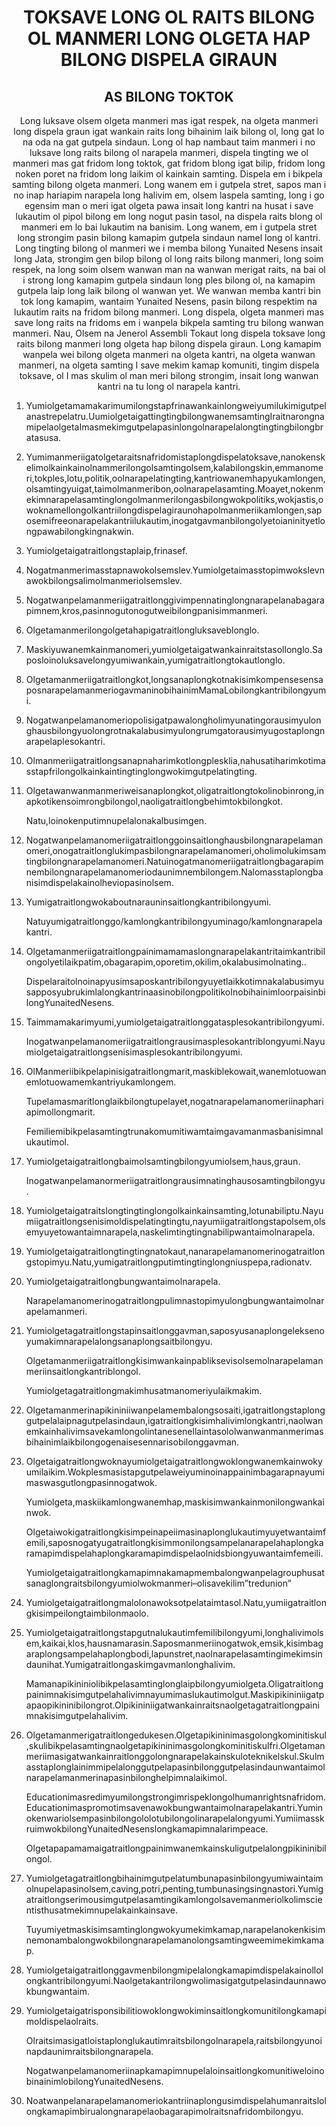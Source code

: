 <h1 align='center'>TOKSAVE LONG OL RAITS BILONG OL MANMERI LONG OLGETA HAP BILONG DISPELA GIRAUN</h1>
<h2 align='center'>AS BILONG TOKTOK</h2>
<p align='center'>Long luksave olsem olgeta manmeri mas igat respek, na olgeta manmeri long dispela graun igat wankain raits long bihainim laik bilong ol, long gat lo na oda na gat gutpela sindaun.
Long ol hap nambaut taim manmeri i no luksave long raits bilong ol narapela manmeri, dispela tingting we ol manmeri mas gat fridom long toktok, gat fridom blong igat bilip, fridom long noken poret na fridom long laikim ol kainkain samting. Dispela em i bikpela samting bilong olgeta manmeri.
Long wanem em i gutpela stret, sapos man i no inap hariapim narapela long halivim em, olsem laspela samting, long i go egensim man o meri igat olgeta pawa insait long kantri na husat i save lukautim ol pipol bilong em long nogut pasin tasol, na dispela raits blong ol manmeri em lo bai lukautim na banisim.
Long wanem, em i gutpela stret long strongim pasin bilong kamapim gutpela sindaun namel long ol kantri.
Long tingting bilong ol manmeri we i memba bilong Yunaited Nesens insait long Jata, strongim gen bilop bilong ol long raits bilong manmeri, long soim respek, na long soim olsem wanwan man na wanwan merigat raits, na bai ol i strong long kamapim gutpela sindaun long ples bilong ol, na kamapim gutpela laip long laik bilong ol wanwan yet.
We wanwan memba kantri bin tok long kamapim, wantaim Yunaited Nesens, pasin bilong respektim na lukautim raits na fridom bilong manmeri.
Long dispela, olgeta manmeri mas save long raits na fridoms em i wanpela bikpela samting tru bilong wanwan manmeri.
Nau, Olsem na
Jenerol Assembli
Tokaut long dispela toksave long raits bilong manmeri long olgeta hap bilong dispela giraun. Long kamapim wanpela wei bilong olgeta manmeri na olgeta kantri, na olgeta wanwan manmeri, na olgeta samting I save mekim kamap komuniti, tingim dispela toksave, ol I mas skulim ol man meri bilong strongim, insait long wanwan kantri na tu long ol narapela kantri.</p>
<ol>
  <li>
    <p>Yumiolgetamamakarimumilongstapfrinawankainlongweiyumilukimigutpelanastrepelatru.UumiolgetaigattingtingbilongwanemsamtingIraitnarongnamipelaolgetaImasmekimgutpelapasinlongolnarapelalongtingtingbilongbratasusa.</p>
  </li>
  <li>
    <p>Yumimanmeriigatolgetaraitsnafridomistaplongdispelatoksave,nanokenskelimolkainkainolnammerilongolsamtingolsem,kalabilongskin,emmanomeri,tokples,lotu,politik,oolnarapelatingting,kantriowanemhapyukamlongen,olsamtingyuigat,taimolmanmeribon,oolnarapelasamting.Moayet,nokenmekimnarapelasamtinglongolmanmerilongasbilongwokpolitiks,wokjastis,owoknamellongolkantriilongdispelagiraunohapolmanmeriikamlongen,saposemifreeonarapelakantriilukautim,inogatgavmanbilongolyetoianinityetlongpawabilongkingnakwin.</p>
  </li>
  <li>
    <p>Yumiolgetaigatraitlongstaplaip,frinasef.</p>
  </li>
  <li>
    <p>Nogatmanmerimasstapnawokolsemslev.Yumiolgetaimasstopimwokslevnawokbilongsalimolmanmeriolsemslev.</p>
  </li>
  <li>
    <p>Nogatwanpelamanmeriigatraitlonggivimpennatinglongnarapelanabagarapimnem,kros,pasinnogutonogutweibilongpanisimmanmeri.</p>
  </li>
  <li>
    <p>Olgetamanmerilongolgetahapigatraitlongluksaveblonglo.</p>
  </li>
  <li>
    <p>Maskiyuwanemkainmanomeri,yumiolgetaigatwankainraitstasollonglo.Saposloinoluksavelongyumiwankain,yumigatraitlongtokautlonglo.</p>
  </li>
  <li>
    <p>Olgetamanmeriigatraitlongkot,longsanaplongkotnakisimkompensesensaposnarapelamanmeriogavmaninobihainimMamaLobilongkantribilongyumi.</p>
  </li>
  <li>
    <p>Nogatwanpelamanomeriopolisigatpawalongholimyunatingorausimyulonghausbilongyuolongrotnakalabusimyulongrumgatorausimyugostaplongnarapelaplesokantri.</p>
  </li>
  <li>
    <p>Olmanmeriigatraitlongsanapnaharimkotlongplesklia,nahusatiharimkotimasstapfrilongolkainkaintingtinglongwokimgutpelatingting.</p>
  </li>
  <li>
    <p>Olgetawanwanmanmeriweisanaplongkot,oligatraitlongtokolinobinrong,inapkotikensoimrongbilongol,naoligatraitlongbehimtokbilongkot.</p>
    <p>Natu,loinokenputimnupelalonakalbusimgen.</p>
  </li>
  <li>
    <p>Nogatwanpelamanomeriigatraitlonggoinsaitlonghausbilongnarapelamanomeri,onogatraitlonglukimpasbilongnarapelamanomeri,oholimolukimsamtingbilongnarapelamanomeri.Natuinogatmanomeriigatraitlongbagarapimnembilongnarapelamanomeriodaunimnembilongem.Nalomasstaplongbanisimdispelakainolheviopasinolsem.</p>
  </li>
  <li>
    <p>Yumigatraitlongwokaboutnarauninsaitlongkantribilongyumi.</p>
    <p>Natuyumigatraitlonggo/kamlongkantribilongyuminago/kamlongnarapelakantri.</p>
  </li>
  <li>
    <p>Olgetamanmeriigatraitlongpainimamamaslongnarapelakantritaimkantribilongolyetilaikpatim,obagarapim,oporetim,okilim,okalabusimolnating..</p>
    <p>DispelaraitolnoinapyusimsaposkantribilongyuyetlaikkotimnakalabusimyusapposyubrukimlalongkantrinaasinobilongpolitikoInobihainimloorpaisinbilongYunaitedNesens.</p>
  </li>
  <li>
    <p>Taimmamakarimyumi,yumiolgetaigatraitlonggatasplesokantribilongyumi.</p>
    <p>Inogatwanpelamanomeriigatraitlongrausimasplesokantriblongyumi.Nayumiolgetaigatraitlongsenisimasplesokantribilongyumi.</p>
  </li>
  <li>
    <p>OlManmeriibikpelapinisigatraitlongmarit,maskiblekowait,wanemlotuowanemlotuowamemkantriyukamlongem.</p>
    <p>Tupelamasmaritlonglaikbilongtupelayet,nogatnarapelamanomeriinaphariapimollongmarit.</p>
    <p>Femiliemibikpelasamtingtrunakomumitiwamtaimgavamanmasbanisimnalukautimol.</p>
  </li>
  <li>
    <p>Yumiolgetaigatraitlongbaimolsamtingbilongyumiolsem,haus,graun.</p>
    <p>Inogatwanpelamanormeriigatraitlongrausimnatinghausosamtingbilongyu.</p>
  </li>
  <li>
    <p>Yumiolgetaigatraitslongtingtinglongolkainkainsamting,lotunabiliptu.Nayumiigatraitlongsenisimoldispelatingtingtu,nayumiigatraitlongstapolsem,olsemyuyetowantaimnarapela,naskelimtingtingnabilipwantaimolnarapela.</p>
  </li>
  <li>
    <p>Yumiolgetaigatraitlongtingtingnatokaut,nanarapelamanomerinogatraitlongstopimyu.Natu,yumigatraitlongputimtingtinglongniuspepa,radionatv.</p>
  </li>
  <li>
    <p>Yumiolgetaigatraitlongbungwantaimolnarapela.</p>
    <p>Narapelamanomerinogatraitlongpulimnastopimyulongbungwantaimolnarapelamanmeri.</p>
  </li>
  <li>
    <p>Yumiolgetagatraitlongstapinsaitlonggavman,saposyusanaplongeleksenoyumakimnarapelalongsanaplongsaitbilongyu.</p>
    <p>Olgetamanmeriigatraitlongkisimwankainpabliksevisolsemolnarapelamanmeriinsaitlongkantriblongol.</p>
    <p>Yumiolgetagatraitlongmakimhusatmanomeriyulaikmakim.</p>
  </li>
  <li>
    <p>Olgetamanmerinapikininiiwanpelamembalongsosaiti,igatraitlongstaplonggutpelalaipnagutpelasindaun,igatraitlongkisimhalivimlongkantri,naolwanemkainhalivimsavekamlongolintanesenellaintasololwanwanmanmerimasbihainimlaikbilongogenaisesennarisobilonggavman.</p>
  </li>
  <li>
    <p>Olgetaigatraitlongwoknayumiolgetaigatraitlongwoklongwanemkainwokyumilaikim.Wokplesmasistapgutpelaweiyuminoinappainimbagarapnayumimaswasgutlongpasinnogatwok.</p>
    <p>Yumiolgeta,maskiikamlongwanemhap,maskisimwankainmonilongwankainwok.</p>
    <p>Olgetaiwokigatraitlongkisimpeinapeiimasinaplonglukautimyuyetwantaimfemili,saposnogatyugatraitlongkisimmonilongsampelanarapelahaplongkaramapimdispelahaplongkaramapimdispelaolnidsbiongyuwantaimfemeili.</p>
    <p>Yumiolgetaigatraitlongkamapimnakamapmembalongwanpelagrouphusatsanaglongraitsbilongyumiolwokmanmeri–olisavekilim”tredunion”</p>
  </li>
  <li>
    <p>Yumiolgetaigatraitlongmalolonawoksotpelataimtasol.Natu,yumiigatraitlongkisimpeilongtaimbilonmaolo.</p>
  </li>
  <li>
    <p>Yumiolgetaigatraitlongstapgutnalukautimfemilibilongyumi,longhalivimolsem,kaikai,klos,hausnamarasin.Saposmanmeriinogatwok,emsik,kisimbagaraplongsampelahaplongbodi,lapunstret,naolnarapelasamtingimekimsindaunihat.Yumigatraitlongaskimgavmanlonghalivim.</p>
    <p>Mamanapikininiolibikpelasamtinglonglaipbilongyumiolgeta.Oligatraitlongpainimnakisimgutpelahalivimnayumimaslukautimolgut.Maskipikininiigatpapaopikininibilongrot.Olpikininiigatwankainraitsnaolgetagatraitlongpainimnakisimgutpelahalivim.</p>
  </li>
  <li>
    <p>Olgetamanmerigatraitlongedukesen.Olgetapikininimasgolongkominitiskul,skulibikpelasamtingnaolgetapikininimasgolongkominitiskulfri.Olgetamanmeriimasigatwankainraitlonggolongnarapelakainskuloteknikelskul.Skulmasstaplonglainimmipelalonggutpelapasinbilonggutpelasindaunwantaimolnarapelamanmerinapasinbilonghelpimnalaikimol.</p>
    <p>Educationimasredimyumilongstrongimrispeklongolhumanrightsnafridom.Educationimaspromotimsavenawokbungwantaimolnarapelakantri.Yuminokenwariolsempasinbilongololotubilongolinarapelalongyumi.YumiimasskruimwokbilongYunaitedNesenslongkamapimnalarimpeace.</p>
    <p>Olgetapapamamaigatraitlongpainimwanemkainskuligutpelalongpikininibilongol.</p>
  </li>
  <li>
    <p>Yumiolgetagatraitlongbihainimgutpelatumbunapasinbilongyumiwaintaimolnupelapasinolsem,caving,potri,penting,tumbunasingsingnastori.Yumigatraitlongserimousimgutpelasamtingikamlongolsavemanmeriolkolimscientisthusatmekimnupelakainkainsave.</p>
    <p>Tuyumiyetmaskisimsamtinglongwokyumekimkamap,narapelanokenkisimnemonambalongwokbilongnarapelamanolongsamtingweemimekimkamap.</p>
  </li>
  <li>
    <p>Yumiolgetaigatraitlonggavmenbilongmipelalongkamapimdispelakainollolongkantribilongyumi.Naolgetakantrilongwolimasigatgutpelasindaunnawokbungwantaim.</p>
  </li>
  <li>
    <p>Yumiolgetaigatrisponsibilitiowoklongwokiminsaitlongkomunitilongkamapimoldispelaolraits.</p>
    <p>Olraitsimasigatloistaplonglukautimraitsbilongolnarapela,raitsbilongyunoinapdaunimraitsbilongnarapela.</p>
    <p>NogatwanpelamanomeriinapkamapimnupelaloinsaitlongkomunitiweloinobinainimlobilongYunaitedNesens.</p>
  </li>
  <li>
    <p>Noatwanpelanarapelamanomeriokantriinaplongusimdispelahumanraitslolongkamapimbirualongnarapelaobagarapimolraitsnafridombilongyu.</p>
  </li>
</ol>